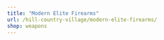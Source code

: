 ```yaml
---
title: "Modern Elite Firearms"
url: /hill-country-village/modern-elite-firearms/
shop: weapons
---
```

